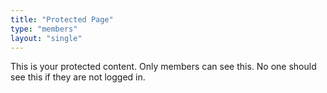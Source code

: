 ```yaml
---
title: "Protected Page"
type: "members"
layout: "single"
---
```


This is your protected content. Only members can see this. No one should see this if they are not logged in.
